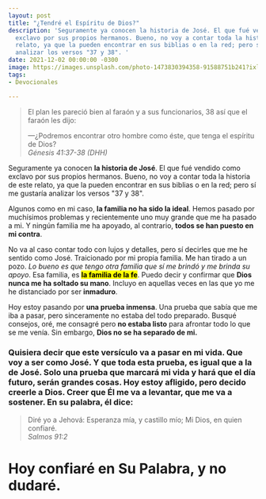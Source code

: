 ```yaml
---
layout: post
title: "¿Tendré el Espíritu de Dios?"
description: 'Seguramente ya conocen la historia de José. El que fué vendido como
  exclavo por sus propios hermanos. Bueno, no voy a contar toda la historia de este
  relato, ya que la pueden encontrar en sus biblias o en la red; pero sí me gustaría
  analizar los versos "37 y 38". '
date: 2021-12-02 00:00:00 -0300
image: https://images.unsplash.com/photo-1473830394358-91588751b241?ixlib=rb-1.2.1&ixid=MnwxMjA3fDB8MHxwaG90by1wYWdlfHx8fGVufDB8fHx8&auto=format&fit=crop&w=870&q=80
tags:
- Devocionales

---
```

> El plan les pareció bien al faraón y a sus funcionarios, 38 así que el faraón les dijo:
>
> —¿Podremos encontrar otro hombre como éste, que tenga el espíritu de Dios?  
> <cite>Génesis 41:37-38 (DHH)</cite>

Seguramente ya conocen **la historia de José**. El que fué vendido como exclavo por sus propios hermanos. Bueno, no voy a contar toda la historia de este relato, ya que la pueden encontrar en sus biblias o en la red; pero sí me gustaría analizar los versos "37 y 38". 

Algunos como en mi caso, **la familia no ha sido la ideal**. Hemos pasado por muchísimos problemas y recientemente uno muy grande que me ha pasado a mi. Y ningún familia me ha apoyado, al contrario, **todos se han puesto en mi contra**. 

No va al caso contar todo con lujos y detalles, pero sí decirles que me he sentido como José. Traicionado por mi propia familia. Me han tirado a un pozo. _Lo bueno es que tengo otra familia que sí me brindó y me brinda su apoyo_. Esa familia, es <mark>**la familia de la fe</mark>**. Puedo decir y confirmar que **Dios nunca me ha soltado su mano**. Incluyo en aquellas veces en las que yo me he distanciado por ser **inmaduro**.

Hoy estoy pasando por **una prueba inmensa**. Una prueba que sabía que me iba a pasar, pero sinceramente no estaba del todo preparado. Busqué consejos, oré, me consagré pero **no estaba listo** para afrontar todo lo que se me venía. Sin embargo, **Dios no se ha separado de mi.** 

### **Quisiera decir que este versículo va a pasar en mi vida. Que voy a ser como José. Y que toda esta prueba, es igual que a la de José. Solo una prueba que marcará mi vida y hará que el día futuro, serán grandes cosas. Hoy estoy afligido, pero decido creerle a Dios. Creer que Él me va a levantar, que me va a sostener. En su palabra, él dice:** 

> Diré yo a Jehová: Esperanza mía, y castillo mío; Mi Dios, en quien confiaré.  
> <cite>Salmos 91:2</cite>

# **Hoy confiaré en Su Palabra, y no dudaré.** 
